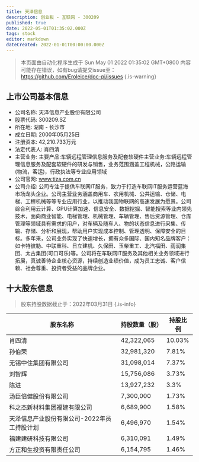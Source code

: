 ```yaml
---
title: 天泽信息
description: 创业板 - 互联网 - 300209
published: true
date: 2022-05-01T01:35:02.000Z
tags: stock
editor: markdown
dateCreated: 2022-01-01T00:00:00.000Z
---
```


> 本页面由自动化程序生成于 Sun May 01 2022 01:35:02 GMT+0800
> 内容可能存在错误，如有bug请提交issue至：https://github.com/Eroleice/doc-pi/issues
{.is-warning}

## 上市公司基本信息
- 公司名称: 天泽信息产业股份有限公司
- 股票代码: 300209.SZ
- 所在地: 湖南 - 长沙市
- 成立日期: 2000年05月25日
- 注册资本: 42,210.733万元
- 法定代表人: 肖四清
- 主营业务: 主要产品:车辆远程管理信息服务及配套软硬件主营业务:车辆远程管理信息服务及配套软硬件的研发与销售，业务范围涵盖工程机械，公路运输(物流，客运)，行政执法等专业应用领域
- 公司官网: www.tiza.com.cn
- 公司介绍: 公司专注于提供车联网IT服务，致力于打造车联网IT服务运营蓝海市场龙头企业。公司主营业务涵盖商用车、农用机械、公共运输、仓储、电梯、工程机械等等专业应用行业，以推动我国物联网的高速发展为愿景。公司综合利用云计算、GPU计算加速、信息安全、数据挖掘、智能搜索等业内领先技术，面向商业智能、电梯管理、机械管理、车辆管理、售后资源管理、仓库管理等领域具有需求的用户，对车辆及随车人、物的状态信息进行采集、传输、存储、分析和展现，帮助用户实现成本控制、管理透明、保障安全的目标。多年来，公司业务实现了快速增长，拥有众多国际、国内知名品牌客户：如卡特彼勒、中联重科、日立建机、久保田、玉柴重工、北汽福田、雨润集团、太古集团(可口可乐)等。公司将在车联网IT服务及其他相关业务领域进行拓展，真诚善待企业核心资源，持续创造业绩价值，成为员工忠诚、客户信赖、社会尊重、投资者受益的品牌企业。


## 十大股东信息
> 股东持股数据截止于：2022年03月31日
{.is-info}

| 股东名称 | 持股数量（股） | 持股比例 |
| --- | --- | --- |
| 肖四清 | 42,322,065 | 10.03% |
| 孙伯荣 | 32,981,320 | 7.81% |
| 无锡中住集团有限公司 | 31,098,014 | 7.37% |
| 刘智辉 | 15,756,086 | 3.73% |
| 陈进 | 13,927,232 | 3.3% |
| 汤臣倍健股份有限公司 | 7,300,000 | 1.73% |
| 科之杰新材料集团福建有限公司 | 6,689,900 | 1.58% |
| 天泽信息产业股份有限公司-2022年员工持股计划 | 6,496,970 | 1.54% |
| 福建建研科技有限公司 | 6,310,091 | 1.49% |
| 方正和生投资有限责任公司 | 6,154,795 | 1.46% |




